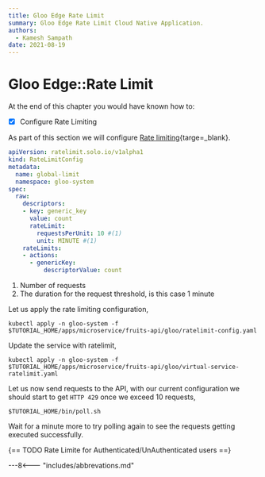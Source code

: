 ```yaml
---
title: Gloo Edge Rate Limit
summary: Gloo Edge Rate Limit Cloud Native Application.
authors:
  - Kamesh Sampath
date: 2021-08-19
---
```


# Gloo Edge::Rate Limit

At the end of this chapter you would have known how to:

- [x] Configure Rate Limiting

As part of this section we will configure [Rate limiting](https://en.wikipedia.org/wiki/Rate_limiting){targe=_blank}.

```yaml
apiVersion: ratelimit.solo.io/v1alpha1
kind: RateLimitConfig
metadata:
  name: global-limit
  namespace: gloo-system
spec:
  raw:
    descriptors:
    - key: generic_key
      value: count
      rateLimit:
        requestsPerUnit: 10 #(1)
        unit: MINUTE #(1)
    rateLimits:
    - actions:
      - genericKey:
          descriptorValue: count

```

1. Number of requests
2. The duration for the request threshold, is this case 1 minute

Let us apply the rate limiting configuration,

```shell
kubectl apply -n gloo-system -f $TUTORIAL_HOME/apps/microservice/fruits-api/gloo/ratelimit-config.yaml
```

Update the service with ratelimit,

```shell
kubectl apply -n gloo-system -f $TUTORIAL_HOME/apps/microservice/fruits-api/gloo/virtual-service-ratelimit.yaml
```

Let us now send requests to the API, with our current configuration we should start to get `HTTP 429` once we exceed 10 requests,

```shell
$TUTORIAL_HOME/bin/poll.sh
```

Wait for a minute more to try polling again to see the requests getting executed successfully.

{== TODO Rate Limite for Authenticated/UnAuthenticated users ==}

---8<--- "includes/abbrevations.md"

